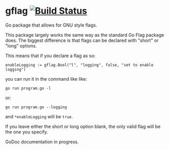 # gflag [![Build Status](https://travis-ci.org/rfaulhaber/gflag.svg?branch=master)](https://travis-ci.org/rfaulhaber/gflag)

Go package that allows for GNU style flags. 

This package largely works the same way as the standard Go Flag package does. The biggest difference is that flags can
be declared with "short" or "long" options.

This means that if you declare a flag as so:
```
enableLogging := gflag.Bool("l", "logging", false, "set to enable logging")
```

you can run it in the command like like:
```
go run program.go -l
```

or:

```
go run program.go --logging
```

and `*enableLogging` will be `true`.

If you leave either the short or long option blank, the only valid flag will be the one you specify.

GoDoc documentation in progress.

